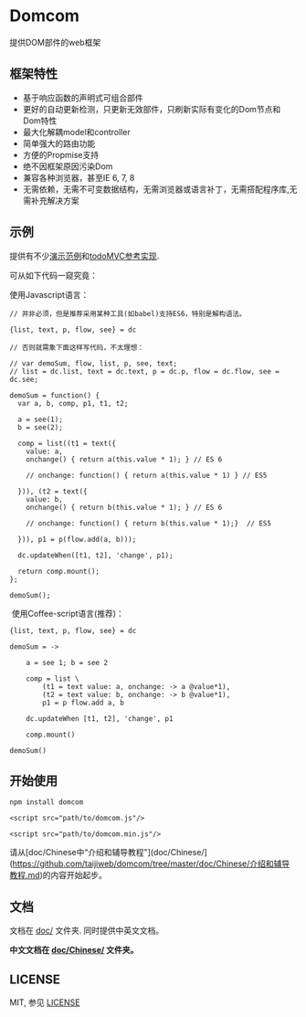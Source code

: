 # Domcom

  提供DOM部件的web框架

## 框架特性

* 基于响应函数的声明式可组合部件
* 更好的自动更新检测，只更新无效部件，只刷新实际有变化的Dom节点和Dom特性
* 最大化解耦model和controller
* 简单强大的路由功能
* 方便的Propmise支持
* 绝不因框架原因污染Dom
* 兼容各种浏览器，甚至IE 6, 7, 8
* 无需依赖，无需不可变数据结构，无需浏览器或语言补丁，无需搭配程序库,无需补充解决方案

## 示例

  提供有不少[演示范例](https://github.com/taijiweb/domcom/tree/master/demo)和[todoMVC参考实现](https://github.com/taijiweb/domcom/tree/master/demo/todomvc).

  可从如下代码一窥究竟：

  使用Javascript语言：

    // 并非必须，但是推荐采用某种工具(如babel)支持ES6，特别是解构语法。

    {list, text, p, flow, see} = dc

    // 否则就需象下面这样写代码，不太理想：

    // var demoSum, flow, list, p, see, text;​
    // list = dc.list, text = dc.text, p = dc.p, flow = dc.flow, see = dc.see;
    ​
    demoSum = function() {
      var a, b, comp, p1, t1, t2;

      a = see(1);
      b = see(2);

      comp = list((t1 = text({
        value: a,
        onchange() { return a(this.value * 1); } // ES 6

        // onchange: function() { return a(this.value * 1) } // ES5

      })), (t2 = text({
        value: b,
        onchange() { return b(this.value * 1); } // ES 6

        // onchange: function() { return b(this.value * 1);}  // ES5

      })), p1 = p(flow.add(a, b)));

      dc.updateWhen([t1, t2], 'change', p1);

      return comp.mount();
    };
    ​
    demoSum();
​
  使用Coffee-script语言(推荐)：

    {list, text, p, flow, see} = dc

    demoSum = ->

        a = see 1; b = see 2

        comp = list \
            (t1 = text value: a, onchange: -> a @value*1),
            (t2 = text value: b, onchange: -> b @value*1),
            p1 = p flow.add a, b

        dc.updateWhen [t1, t2], 'change', p1

        comp.mount()

    demoSum()

## 开始使用

`npm install domcom`

`<script src="path/to/domcom.js"/>`

`<script src="path/to/domcom.min.js"/>`

请从[doc/Chinese中“介绍和辅导教程"](doc/Chinese/](https://github.com/taijiweb/domcom/tree/master/doc/Chinese/介绍和辅导教程.md)的内容开始起步。

## 文档

  文档在 [doc/](https://github.com/taijiweb/domcom/tree/master/doc) 文件夹. 同时提供中英文文档。

  **中文文档在 [doc/Chinese/](https://github.com/taijiweb/domcom/tree/master/doc/Chinese) 文件夹。**

## LICENSE
MIT, 参见 [LICENSE](https://github.com/taijiweb/domcom/blob/master/LICENSE)
